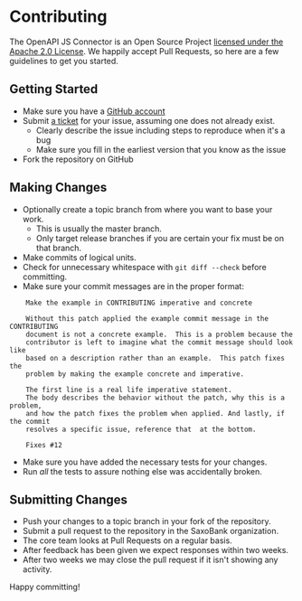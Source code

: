 # Contributing

The OpenAPI JS Connector is an Open Source Project [licensed under the Apache 2.0 License](LICENSE).
We happily accept Pull Requests, so here are a few guidelines to get you started.

## Getting Started

-   Make sure you have a [GitHub account](https://github.com/signup/free)
-   Submit [a ticket](https://github.com/saxobank/openapi-connector-js/issues) for your issue, assuming one does not already exist.
    -   Clearly describe the issue including steps to reproduce when it's a bug
    -   Make sure you fill in the earliest version that you know as the issue
-   Fork the repository on GitHub

## Making Changes

-   Optionally create a topic branch from where you want to base your work.
    -   This is usually the master branch.
    -   Only target release branches if you are certain your fix must be on that
        branch.
-   Make commits of logical units.
-   Check for unnecessary whitespace with `git diff --check` before committing.
-   Make sure your commit messages are in the proper format:

```
    Make the example in CONTRIBUTING imperative and concrete

    Without this patch applied the example commit message in the CONTRIBUTING
    document is not a concrete example.  This is a problem because the
    contributor is left to imagine what the commit message should look like
    based on a description rather than an example.  This patch fixes the
    problem by making the example concrete and imperative.

    The first line is a real life imperative statement.
    The body describes the behavior without the patch, why this is a problem,
    and how the patch fixes the problem when applied. And lastly, if the commit
    resolves a specific issue, reference that  at the bottom.

    Fixes #12
```

-   Make sure you have added the necessary tests for your changes.
-   Run _all_ the tests to assure nothing else was accidentally broken.

## Submitting Changes

-   Push your changes to a topic branch in your fork of the repository.
-   Submit a pull request to the repository in the SaxoBank organization.
-   The core team looks at Pull Requests on a regular basis.
-   After feedback has been given we expect responses within two weeks.
-   After two weeks we may close the pull request if it isn't showing any activity.

Happy committing!
